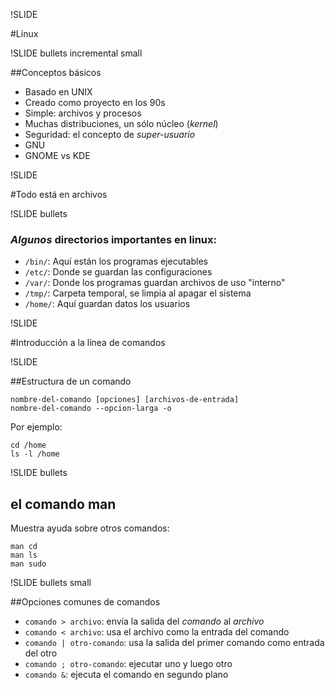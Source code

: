 !SLIDE

#Linux

!SLIDE bullets incremental small

##Conceptos básicos

* Basado en UNIX
* Creado como proyecto en los 90s
* Simple: archivos y procesos
* Muchas distribuciones, un sólo núcleo (*kernel*)
* Seguridad: el concepto de *super-usuario*
* GNU
* GNOME vs KDE

!SLIDE

#Todo está en archivos

!SLIDE bullets 

### _Algunos_ directorios importantes en linux:

* `/bin/`: Aquí están los programas ejecutables
* `/etc/`: Donde se guardan las configuraciones
* `/var/`: Donde los programas guardan archivos de uso "interno"
* `/tmp/`: Carpeta temporal, se limpia al apagar el sistema
* `/home/`: Aquí guardan datos los usuarios

!SLIDE

#Introducción a la línea de comandos

!SLIDE

##Estructura de un comando

    nombre-del-comando [opciones] [archivos-de-entrada]
    nombre-del-comando --opcion-larga -o

Por ejemplo:
  
    cd /home
    ls -l /home


!SLIDE bullets

## el comando man

Muestra ayuda sobre otros comandos:

    man cd
    man ls
    man sudo

!SLIDE bullets small

##Opciones comunes de comandos

* `comando > archivo`: envía la salida del *comando* al *archivo*
* `comando < archivo`: usa el archivo como la entrada del comando
* `comando | otro-comando`: usa la salida del primer comando como entrada del otro
* `comando ; otro-comando`: ejecutar uno y luego otro
* `comando &`: ejecuta el comando en segundo plano


